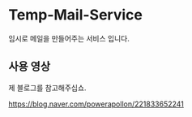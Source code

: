 # Temp-Mail-Service
임시로 메일을 만들어주는 서비스 입니다.


## 사용 영상

제 블로그를 참고해주십쇼.

https://blog.naver.com/powerapollon/221833652241 
